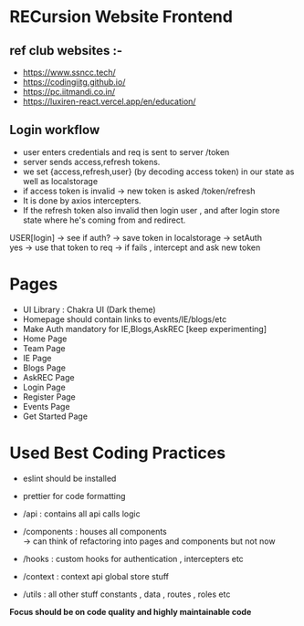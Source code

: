 # RECursion Website Frontend

## ref club websites :-

- https://www.ssncc.tech/
- https://codingiitg.github.io/
- https://pc.iitmandi.co.in/
- https://luxiren-react.vercel.app/en/education/

## Login workflow

- user enters credentials and req is sent to server /token
- server sends access,refresh tokens.
- we set {access,refresh,user} (by decoding access token) in our state as well as localstorage
- if access token is invalid -> new token is asked /token/refresh
- It is done by axios intercepters.
- If the refresh token also invalid then login user , and after login store state where he's coming from and redirect.

USER[login] -> see if auth? -> save token in localstorage -> setAuth
<br/> yes -> use that token to req -> if fails , intercept and ask new token

# Pages
- UI Library : Chakra UI  (Dark theme)
- Homepage should contain links to events/IE/blogs/etc
- Make Auth mandatory for IE,Blogs,AskREC [keep experimenting]
- Home Page
- Team Page
- IE Page
- Blogs Page
- AskREC Page
- Login Page
- Register Page
- Events Page
- Get Started Page

# Used Best Coding Practices

- eslint should be installed
- prettier for code formatting
- /api : contains all api calls logic
- /components : houses all components
  <br/> -> can think of refactoring into pages and components but not now

- /hooks : custom hooks for authentication , intercepters etc
- /context : context api global store stuff
- /utils : all other stuff constants , data , routes , roles etc

<strong>Focus should be on code quality and highly maintainable code</strong>

